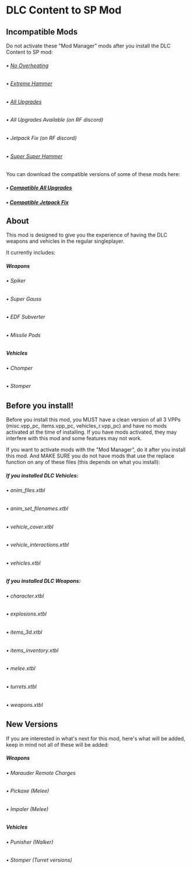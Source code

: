# DLC Content to SP Mod

## Incompatible Mods

Do not activate these "Mod Manager" mods after you install the DLC Content to SP mod:

###### • [No Overheating](https://www.nexusmods.com/redfactionguerilla/mods/52)
###### • [Extreme Hammer](https://www.nexusmods.com/redfactionguerilla/mods/49)
###### • [All Upgrades](https://www.nexusmods.com/redfactionguerilla/mods/48)
###### • All Upgrades Available (on RF discord)
###### • Jetpack Fix (on RF discord)
###### • [Super Super Hammer](https://www.nexusmods.com/redfactionguerilla/mods/36)

You can download the compatible versions of some of these mods here:

##### • [Compatible All Upgrades](https://cdn.discordapp.com/attachments/465131964127510538/561376357653938176/FreeUpgradesRM.zip)
##### • [Compatible Jetpack Fix](https://cdn.discordapp.com/attachments/465131964127510538/561368283786379264/Jetpack_Fix.zip)

## About

This mod is designed to give you the experience of having the DLC weapons and vehicles in the regular singleplayer.

It currently includes:

##### Weapons

###### • Spiker
###### • Super Gauss
###### • EDF Subverter
###### • Missile Pods

##### Vehicles

###### • Chomper
###### • Stomper

## Before you install!

Before you install this mod, you MUST have a clean version of all 3 VPPs (misc.vpp_pc, items.vpp_pc, vehicles_r.vpp_pc) and have no mods activated at the time of installing. If you have mods activated, they may interfere with this mod and some features may not work.

If you want to activate mods with the "Mod Manager", do it after you install this mod. And MAKE SURE you do not have mods that use the replace function on any of these files (this depends on what you install):

##### If you installed DLC Vehicles:

###### • anim_files.xtbl
###### • anim_set_filenames.xtbl
###### • vehicle_cover.xtbl
###### • vehicle_interactions.xtbl
###### • vehicles.xtbl

##### If you installed DLC Weapons:

###### • character.xtbl
###### • explosions.xtbl
###### • items_3d.xtbl
###### • items_inventory.xtbl
###### • melee.xtbl
###### • turrets.xtbl
###### • weapons.xtbl


## New Versions

If you are interested in what's next for this mod, here's what will be added, keep in mind not all of these will be added:

##### Weapons

###### • Marauder Remote Charges
###### • Pickaxe (Melee)
###### • Impaler (Melee)

##### Vehicles

###### • Punisher (Walker)
###### • Stomper (Turret versions)
